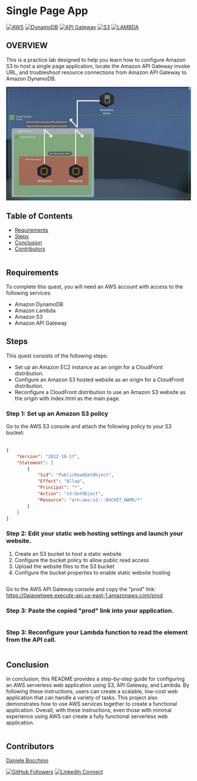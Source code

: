 # Single Page App

[![AWS](https://img.shields.io/badge/AWS-100000?style=flat&logo=amazon&logoColor=FFFFFF&labelColor=5C5C5C&color=FF7300)](https://docs.aws.amazon.com/quicksight/latest/user/signing-up.html)
[![DynamoDB](https://img.shields.io/badge/AWS_DynamoDB-100000?style=flat&logo=amazondynamodb&logoColor=white&labelColor=494949&color=4053D6)](https://aws.amazon.com/dynamodb/)
[![API Gateway](https://img.shields.io/badge/AWS_API_Gateway-100000?style=flat&logo=amazonapigateway&logoColor=white&labelColor=494949&color=A213D6)](https://aws.amazon.com/api-gateway/)
[![S3](https://img.shields.io/badge/AWS_S3-100000?style=flat&logo=amazons3&logoColor=white&labelColor=494949&color=569A31)](https://aws.amazon.com/s3/)
[![LAMBDA](https://img.shields.io/badge/AWS_Lambda-100000?style=flat&logo=awslambda&logoColor=white&labelColor=494949&color=FF9900)](https://aws.amazon.com/lambda/)

## OVERVIEW

This is a practice lab designed to help you learn how to configure Amazon S3 to host a single page application, locate the Amazon API Gateway invoke URL, and troubleshoot resource connections from Amazon API Gateway to Amazon DynamoDB.

<p align="center">
  <img src="./img/1.png" alt="" style="display: block; margin: auto;" />
</p>

## Table of Contents

- [Requirements](#requirements)
- [Steps](#Steps)
- [Conclusion](#conclusion)
- [Contributors](#contributors)

<p align="center">
  <img src="./img/2.png" alt="" style="display: block; margin: auto;" />
</p>

## Requirements

To complete this quest, you will need an AWS account with access to the following services:

- Amazon DynamoDB
- Amazon Lambda
- Amazon S3
- Amazon API Gateway

## Steps

This quest consists of the following steps:

- Set up an Amazon EC2 instance as an origin for a CloudFront distribution.
- Configure an Amazon S3 hosted website as an origin for a CloudFront distribution.
- Reconfigure a CloudFront distribution to use an Amazon S3 website as the origin with index.html as the main page.

### Step 1: Set up an Amazon S3 policy

Go to the AWS S3 console and attach the following policy to your S3 bucket:



```json

{
    "Version": "2012-10-17",
    "Statement": [
        {
            "Sid": "PublicReadGetObject",
            "Effect": "Allow",
            "Principal": "*",
            "Action": "s3:GetObject",
            "Resource": "arn:aws:s3:::BUCKET_NAME/*"
        }
    ]
}
```

### Step 2: Edit your static web hosting settings and launch your website.

1. Create an S3 bucket to host a static website
2. Configure the bucket policy to allow public read access
3. Upload the website files to the S3 bucket
4. Configure the bucket properties to enable static website hosting

<p align="center">
  <img src="./img/3.png" alt="" style="display: block; margin: auto;" />
</p>


Go to the AWS API Gateway console and copy the "prod" link: https://0aiaowtwee.execute-api.us-east-1.amazonaws.com/prod

### Step 3: Paste the copied "prod" link into your application.

<p align="center">
  <img src="./img/4.png" alt="" style="display: block; margin: auto;" />
</p>

### Step 3: Reconfigure your Lambda function to read the element from the API call.

<p align="center">
  <img src="./img/5.png" alt="" style="display: block; margin: auto;" />
</p>


## Conclusion
In conclusion, this README provides a step-by-step guide for configuring an AWS serverless web application using S3, API Gateway, and Lambda. By following these instructions, users can create a scalable, low-cost web application that can handle a variety of tasks. This project also demonstrates how to use AWS services together to create a functional application. Overall, with these instructions, even those with minimal experience using AWS can create a fully functional serverless web application.

<p align="center">
  <img src="./img/6.png" alt="" style="display: block; margin: auto;" />
</p>

## Contributors

[Daniele Bocchino](https://danielebocchino.github.io/)

[![GitHub Followers](https://img.shields.io/github/followers/DanieleBocchino?style=social)](https://github.com/DanieleBocchino)
[![LinkedIn Connect](https://img.shields.io/badge/LinkedIn-Connect-blue?style=social&logo=linkedin)](https://www.linkedin.com/in/daniele-bocchino-aa602a20b/)
